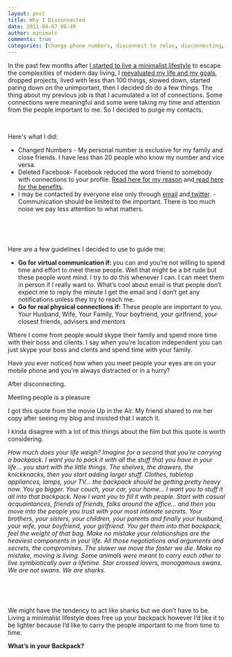 ```yaml
---
layout: post
title: Why I Disconnected
date: 2011-04-07 06:49
author: minimalc
comments: true
categories: [change phone numbers, disconnect to relax, disconnecting, dosconnect, facebook, george clooney, how much does your life weigh?, quit facebook, Relationships, up in the air, what's in your backpack]
---
```

In the past few months after <a href="http://minimalchanges.com/my-minimal-changes-to-a-minimalist-lifestyle/">I started to live a minimalist lifestyle</a> to escape the complexities of modern day living, I <a href="http://minimalchanges.com/minimal-changes-to-achieving-what-matters-most/">reevaluated my life and my goals</a>, dropped projects, lived with less than 100 things, slowed down, started paring down on the unimportant, then I decided  do do a few things. The thing about my previous job is that I acumulated a lot of connections. Some connections were meaningful and some were taking my time and attention from the people important to me. So I decided to purge my contacts.

&nbsp;

Here's what I did:
<ul>
	<li>Changed Numbers - My personal number is exclusive for my family and close friends. I have less than 20 people who know my number and vice versa.</li>
	<li>Deleted Facebook- Facebook reduced the word friend to somebody with connections to your profile. <a href="http://minimalchanges.com/why-i-chose-to-live-without-facebook/">Read here for my reason</a> and<a href="http://minimalchanges.com/life-after-facebook/"> read here for the benefits</a>.</li>
	<li>I may be contacted by everyone else only through <a href="http://minimalchanges.com/contact/">email</a> and<a href="http://twitter.com/kevinolega"> twitter</a>. - Communication should be limited to the important. There is too much noise we pay less attention to what matters.</li>
</ul>
&nbsp;

&nbsp;

Here are a few guidelines I decided to use to guide me:
<ul>
	<li><strong>Go for virtual communication if: </strong>you can and you’re not willing to spend time and effort to meet these people. Well that might be a bit rude but these people wont mind. I try to do this whenever I can. I can meet them in person if I really want to. What’s cool about email is that people don’t expect me to reply the minute I get the email and I don’t get any notifications unless they try to reach me.</li>
	<li><strong>Go for real physical connections if:</strong> These people are important to you. Your Husband, Wife, Your Family, Your boyfriend, your girlfriend, your closest friends, advisers and mentors</li>
</ul>
Where I come from people would skype their family and spend more time with their boss and clients. I say when you’re location independent you can just skype your boss and clents and spend time with your family.

Have you ever noticed how when you meet people your eyes are on your mobile phone and you're always distracted or in a hurry?

After disconnecting.

Meeting people is a pleasure

I got this quote from the movie Up in the Air. My friend shared to me her copy after seeing my blog and insisted that I watch it.

I kinda disagree with a lot of this things about the film but this quote is worth considering.

<em>How much does your life weigh? Imagine for a second that you're carrying a backpack. I want you to pack it with all the stuff that you have in your life... you start with the little things. The shelves, the drawers, the knickknacks, then you start adding larger stuff. Clothes, tabletop appliances, lamps, your TV... the backpack should be getting pretty heavy now. You go bigger. Your couch, your car, your home... I want you to stuff it all into that backpack. Now I want you to fill it with people. Start with casual acquaintances, friends of friends, folks around the office... and then you move into the people you trust with your most intimate secrets. Your brothers, your sisters, your children, your parents and finally your husband, your wife, your boyfriend, your girlfriend. You get them into that backpack, feel the weight of that bag. Make no mistake your relationships are the heaviest components in your life. All those negotiations and arguments and secrets, the compromises. The slower we move the faster we die. Make no mistake, moving is living. Some animals were meant to carry each other to live symbiotically over a lifetime. Star crossed lovers, monogamous swans. We are not swans. We are sharks.</em>

&nbsp;

&nbsp;

We might have the tendency to act like sharks but we don’t have to be. Living a minimalist lifestyle does free up your backpack however I’d like it to be lighter because I’d like to carry the people important to me from time to time.

<strong>What’s in your Backpack?</strong>

&nbsp;

&nbsp;
